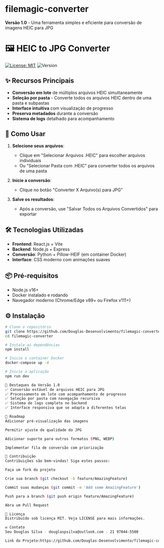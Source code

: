 # filemagic-converter

**Versão 1.0** - Uma ferramenta simples e eficiente para conversão de imagens HEIC para JPG
# 🖼️ HEIC to JPG Converter

[![License: MIT](https://img.shields.io/badge/License-MIT-blue.svg)](https://opensource.org/licenses/MIT)
![Version](https://img.shields.io/badge/version-1.0-green)

## ✨ Recursos Principais

- **Conversão em lote** de múltiplos arquivos HEIC simultaneamente
- **Seleção por pasta** - Converte todos os arquivos HEIC dentro de uma pasta e subpastas
- **Interface intuitiva** com visualização de progresso
- **Preserva metadados** durante a conversão
- **Sistema de logs** detalhado para acompanhamento

## 🚀 Como Usar

1. **Selecione seus arquivos**:
   - Clique em "Selecionar Arquivos .HEIC" para escolher arquivos individuais
   - Ou "Selecionar Pasta com .HEIC" para converter todos os arquivos de uma pasta

2. **Inicie a conversão**:
   - Clique no botão "Converter X Arquivo(s) para JPG"

3. **Salve os resultados**:
   - Após a conversão, use "Salvar Todos os Arquivos Convertidos" para exportar

## 🛠️ Tecnologias Utilizadas

- **Frontend**: React.js + Vite
- **Backend**: Node.js + Express
- **Conversão**: Python + Pillow-HEIF (em container Docker)
- **Interface**: CSS moderno com animações suaves

## 📦 Pré-requisitos

- Node.js v16+
- Docker instalado e rodando
- Navegador moderno (Chrome/Edge v89+ ou Firefox v111+)

## ⚙️ Instalação

```bash
# Clone o repositório
git clone https://github.com/Douglas-Desenvolvimento/filemagic-converter.git
cd filemagic-converter

# Instale as dependências
npm install

# Inicie o container Docker
docker-compose up -d

# Inicie a aplicação
npm run dev

🌟 Destaques da Versão 1.0
✅ Conversão estável de arquivos HEIC para JPG
✅ Processamento em lote com acompanhamento de progresso
✅ Seleção por pasta com navegação recursiva
✅ Sistema de logs completo no backend
✅ Interface responsiva que se adapta a diferentes telas

📝 Roadmap
Adicionar pré-visualização das imagens

Permitir ajuste de qualidade do JPG

Adicionar suporte para outros formatos (PNG, WEBP)

Implementar fila de conversão com priorização

🤝 Contribuição
Contribuições são bem-vindas! Siga estes passos:

Faça um fork do projeto

Crie sua branch (git checkout -b feature/AmazingFeature)

Commit suas mudanças (git commit -m 'Add some AmazingFeature')

Push para a branch (git push origin feature/AmazingFeature)

Abra um Pull Request

📄 Licença
Distribuído sob licença MIT. Veja LICENSE para mais informações.

✉️ Contato
Seu Douglas Silva - douglaspsilva@outlook.com - 21 97044-5500

Link do Projeto:https://github.com/Douglas-Desenvolvimento/filemagic-converter